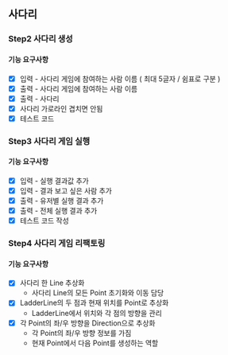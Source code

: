 ## 사다리

### Step2 사다리 생성 
#### 기능 요구사항
- [x] 입력 - 사다리 게임에 참여하는 사람 이름 ( 최대 5글자 / 쉼표로 구분 )
- [x] 출력 - 사다리 게임에 참여하는 사람 이름
- [x] 출력 - 사다리
- [x] 사다리 가로라인 겹치면 안됨
- [x] 테스트 코드

### Step3 사다리 게임 실행
#### 기능 요구사항
- [x] 입력 - 실행 결과값 추가
- [x] 입력 - 결과 보고 싶은 사람 추가
- [x] 출력 - 유저별 실행 결과 추가
- [x] 출력 - 전체 실행 결과 추가
- [x] 테스트 코드 작성

### Step4 사다리 게임 리팩토링
#### 기능 요구사항
- [x] 사다리 한 Line 추상화 <br/>
    - 사다리 Line의 모든 Point 초기화와 이동 담당
- [x] LadderLine의 두 점과 현재 위치를 Point로 추상화 <br/>
    - LadderLine에서 위치와 각 점의 방향을 관리
- [x] 각 Point의 좌/우 방향을 Direction으로 추상화 <br/>
    - 각 Point의 좌/우 방향 정보를 가짐 <br/>
    - 현재 Point에서 다음 Point를 생성하는 역할
